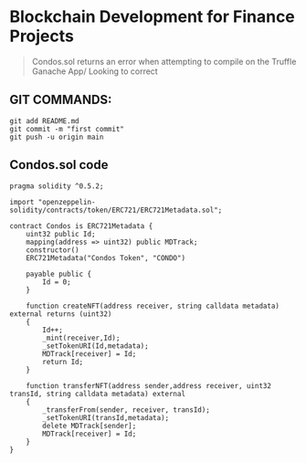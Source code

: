 # Blockchain Development for Finance Projects

> Condos.sol returns an error when attempting to compile on the Truffle Ganache App/ Looking to correct 

## GIT COMMANDS:

    git add README.md
    git commit -m "first commit"
    git push -u origin main

## Condos.sol code

    pragma solidity ^0.5.2;

    import "openzeppelin-solidity/contracts/token/ERC721/ERC721Metadata.sol";

    contract Condos is ERC721Metadata {
        uint32 public Id;
        mapping(address => uint32) public MDTrack;
        constructor() 
        ERC721Metadata("Condos Token", "CONDO") 
         
        payable public {
            Id = 0;
        }

        function createNFT(address receiver, string calldata metadata) external returns (uint32)
        {
            Id++;
            _mint(receiver,Id);
            _setTokenURI(Id,metadata);
            MDTrack[receiver] = Id; 
            return Id;
        }

        function transferNFT(address sender,address receiver, uint32 transId, string calldata metadata) external 
        {
            _transferFrom(sender, receiver, transId);
            _setTokenURI(transId,metadata);
            delete MDTrack[sender];
            MDTrack[receiver] = Id;
        }
    }